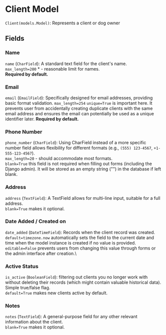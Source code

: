 # Client Model
`Client(models.Model)`: Represents a client or dog owner
## Fields
### Name
`name` (`CharField`): A standard text field for the client's name.\
`max_length=200` * - reasonable limit for names.\
**Required by default.**
### Email
`email` (`EmailField`): Specifically designed for email addresses, providing basic format validation.
`max_length=254`
`unique=True` is important here. It prevents user from accidentally creating duplicate clients with the same email address and ensures the email can potentially be used as a unique identifier later.
**Required by default.**
### Phone Number
`phone_number` (`CharField`): Using CharField instead of a more specific number field allows flexibility for different formats (e.g., `(555) 123-4567`, `+1-555-123-4567`).\
`max_length=20` - should accommodate most formats.\
`blank=True` this field is not required when filling out forms (including the Django admin). It will be stored as an empty string ("") in the database if left blank.
### Address
`address` (`TextField`): A TextField allows for multi-line input, suitable for a full address.\
`blank=True` makes it optional.
### Date Added / Created on
`date_added` (`DateTimeField`): Records when the client record was created.\
`default=timezone.now` automatically sets the field to the current date and time when the model instance is created if no value is provided.\
`editable=False` prevents users from changing this value through forms or the admin interface after creation.\
### Active Status
`is_active` (`BooleanField`): filtering out clients you no longer work with without deleting their records (which might contain valuable historical data). Simple true/false flag.\
`default=True` makes new clients active by default.
### Notes
`notes` (`TextField`): A general-purpose field for any other relevant information about the client.\
`blank=True` makes it optional.
